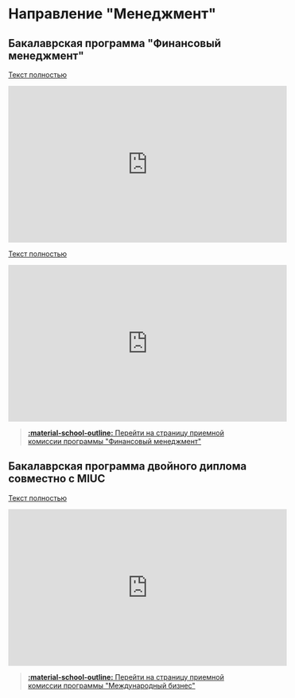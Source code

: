 # Направление "Менеджмент" 

## Бакалаврская программа "Финансовый менеджмент"

[Текст полностью](../dod/vasilyuk.md)

<iframe width="560" height="315" src="https://www.youtube.com/embed/3oimsczN9JY" frameborder="0" allow="accelerometer; autoplay; encrypted-media; gyroscope; picture-in-picture" allowfullscreen></iframe>

[Текст полностью](../dod/aleshin.md)

<iframe width="560" height="315" src="https://www.youtube.com/embed/bSjYHxagFic" frameborder="0" allow="accelerometer; autoplay; encrypted-media; gyroscope; picture-in-picture" allowfullscreen></iframe>

> [**:material-school-outline:** Перейти на страницу приемной комиссии программы "Финансовый менеджмент"][fm-pk]

[fm-pk]: http://pk.odin.mgimo.ru/bakalavriat/fim.html

## Бакалаврская программа двойного диплома совместно с MIUC

[Текст полностью](../dod/bondarenko.md)

<iframe width="560" height="315" src="https://www.youtube.com/embed/UdL3sBQtdN0" frameborder="0" allow="accelerometer; autoplay; encrypted-media; gyroscope; picture-in-picture" allowfullscreen></iframe>

> [**:material-school-outline:** Перейти на страницу приемной комиссии программы "Международный бизнес"](http://pk.odin.mgimo.ru/bakalavriat/miuc.html)


